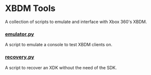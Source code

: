 # XBDM Tools
A collection of scripts to emulate and interface with Xbox 360's XBDM.

### [emulator.py](emulator.py)
A script to emulate a console to test XBDM clients on.

### [recovery.py](recovery.py)
A script to recover an XDK without the need of the SDK.